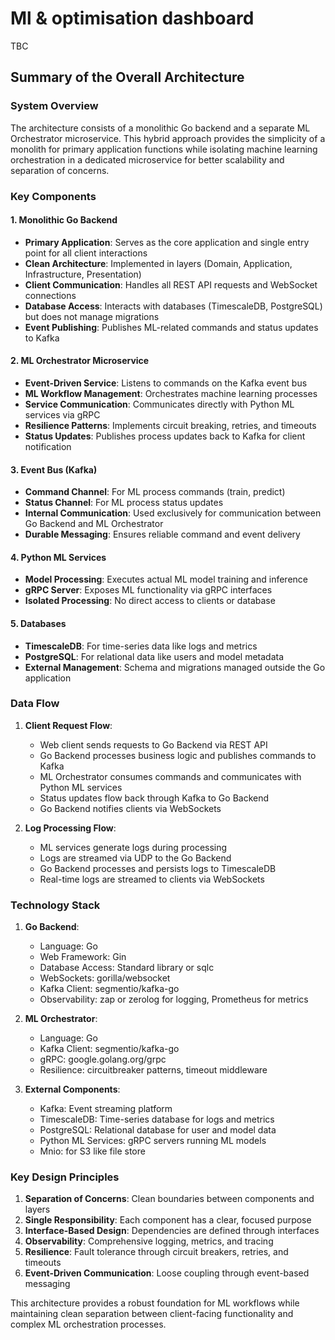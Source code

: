 # Ml & optimisation dashboard

TBC

## Summary of the Overall Architecture

### System Overview

The architecture consists of a monolithic Go backend and a separate ML Orchestrator microservice. This hybrid approach provides the simplicity of a monolith for primary application functions while isolating machine learning orchestration in a dedicated microservice for better scalability and separation of concerns.

### Key Components

#### 1. Monolithic Go Backend

- **Primary Application**: Serves as the core application and single entry point for all client interactions
- **Clean Architecture**: Implemented in layers (Domain, Application, Infrastructure, Presentation)
- **Client Communication**: Handles all REST API requests and WebSocket connections
- **Database Access**: Interacts with databases (TimescaleDB, PostgreSQL) but does not manage migrations
- **Event Publishing**: Publishes ML-related commands and status updates to Kafka

#### 2. ML Orchestrator Microservice

- **Event-Driven Service**: Listens to commands on the Kafka event bus
- **ML Workflow Management**: Orchestrates machine learning processes
- **Service Communication**: Communicates directly with Python ML services via gRPC
- **Resilience Patterns**: Implements circuit breaking, retries, and timeouts
- **Status Updates**: Publishes process updates back to Kafka for client notification

#### 3. Event Bus (Kafka)

- **Command Channel**: For ML process commands (train, predict)
- **Status Channel**: For ML process status updates
- **Internal Communication**: Used exclusively for communication between Go Backend and ML Orchestrator
- **Durable Messaging**: Ensures reliable command and event delivery

#### 4. Python ML Services

- **Model Processing**: Executes actual ML model training and inference
- **gRPC Server**: Exposes ML functionality via gRPC interfaces
- **Isolated Processing**: No direct access to clients or database

#### 5. Databases

- **TimescaleDB**: For time-series data like logs and metrics
- **PostgreSQL**: For relational data like users and model metadata
- **External Management**: Schema and migrations managed outside the Go application

### Data Flow

1. **Client Request Flow**:

   - Web client sends requests to Go Backend via REST API
   - Go Backend processes business logic and publishes commands to Kafka
   - ML Orchestrator consumes commands and communicates with Python ML services
   - Status updates flow back through Kafka to Go Backend
   - Go Backend notifies clients via WebSockets

2. **Log Processing Flow**:
   - ML services generate logs during processing
   - Logs are streamed via UDP to the Go Backend
   - Go Backend processes and persists logs to TimescaleDB
   - Real-time logs are streamed to clients via WebSockets

### Technology Stack

1. **Go Backend**:

   - Language: Go
   - Web Framework: Gin
   - Database Access: Standard library or sqlc
   - WebSockets: gorilla/websocket
   - Kafka Client: segmentio/kafka-go
   - Observability: zap or zerolog for logging, Prometheus for metrics

2. **ML Orchestrator**:

   - Language: Go
   - Kafka Client: segmentio/kafka-go
   - gRPC: google.golang.org/grpc
   - Resilience: circuitbreaker patterns, timeout middleware

3. **External Components**:
   - Kafka: Event streaming platform
   - TimescaleDB: Time-series database for logs and metrics
   - PostgreSQL: Relational database for user and model data
   - Python ML Services: gRPC servers running ML models
   - Mnio: for S3 like file store

### Key Design Principles

1. **Separation of Concerns**: Clean boundaries between components and layers
2. **Single Responsibility**: Each component has a clear, focused purpose
3. **Interface-Based Design**: Dependencies are defined through interfaces
4. **Observability**: Comprehensive logging, metrics, and tracing
5. **Resilience**: Fault tolerance through circuit breakers, retries, and timeouts
6. **Event-Driven Communication**: Loose coupling through event-based messaging

This architecture provides a robust foundation for ML workflows while maintaining clean separation between client-facing functionality and complex ML orchestration processes.
